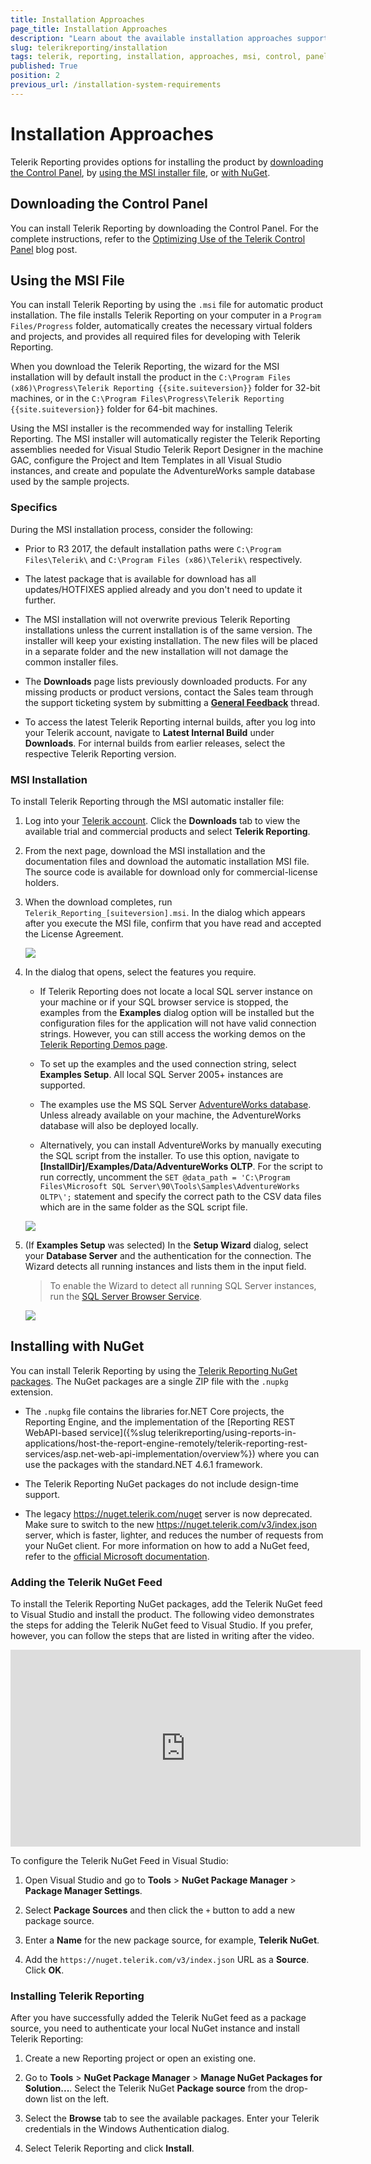```yaml
---
title: Installation Approaches
page_title: Installation Approaches
description: "Learn about the available installation approaches supported by Telerik Reporting."
slug: telerikreporting/installation
tags: telerik, reporting, installation, approaches, msi, control, panel, nuget, private, feed, visual, studio
published: True
position: 2
previous_url: /installation-system-requirements
---
```


# Installation Approaches

Telerik Reporting provides options for installing the product by [downloading the Control Panel](#downloading-the-control-panel), by [using the MSI installer file](#using-the-msi-file), or [with NuGet](#installing-with-nuget). 

## Downloading the Control Panel 

You can install Telerik Reporting by downloading the Control Panel. For the complete instructions, refer to the [Optimizing Use of the Telerik Control Panel](https://www.telerik.com/blogs/optimizing-use-of-the-telerik-control-panel) blog post. 

## Using the MSI File 

You can install Telerik Reporting by using the `.msi` file for automatic product installation. The file installs Telerik Reporting on your computer in a `Program Files/Progress` folder, automatically creates the necessary virtual folders and projects, and provides all required files for developing with Telerik Reporting.

When you download the Telerik Reporting, the wizard for the MSI installation will by default install the product in the `C:\Program Files (x86)\Progress\Telerik Reporting {{site.suiteversion}}` folder for 32-bit machines, or in the `C:\Program Files\Progress\Telerik Reporting {{site.suiteversion}}` folder for 64-bit machines.

Using the MSI installer is the recommended way for installing Telerik Reporting. The MSI installer will automatically register the Telerik Reporting assemblies needed for Visual Studio Telerik Report Designer in the machine GAC, configure the Project and Item Templates in all Visual Studio instances, and create and populate the AdventureWorks sample database used by the sample projects.

### Specifics

During the MSI installation process, consider the following:

* Prior to R3 2017, the default installation paths were `C:\Program Files\Telerik\` and `C:\Program Files (x86)\Telerik\` respectively.
  
* The latest package that is available for download has all updates/HOTFIXES applied already and you don't need to update it further.

* The MSI installation will not overwrite previous Telerik Reporting installations unless the current installation is of the same version. The installer will keep your existing installation. The new files will be placed in a separate folder and the new installation will not damage the common installer files.

* The __Downloads__ page lists previously downloaded products. For any missing products or product versions, contact the Sales team through the support ticketing system by submitting a [__General Feedback__](https://www.telerik.com/account/support-tickets/general-feedback) thread. 

* To access the latest Telerik Reporting internal builds, after you log into your Telerik account, navigate to __Latest Internal Build__ under __Downloads__. For internal builds from earlier releases, select the respective Telerik Reporting version. 

### MSI Installation

To install Telerik Reporting through the MSI automatic installer file: 

1. Log into your [Telerik account](https://www.telerik.com/account). Click the __Downloads__ tab to view the available trial and commercial products and select __Telerik Reporting__. 

1. From the next page, download the MSI installation and the documentation files and download the automatic installation MSI file. The source code is available for download only for commercial-license holders. 

1. When the download completes, run `Telerik_Reporting_[suiteversion].msi`. In the dialog which appears after you execute the MSI file, confirm that you have read and accepted the License Agreement. 

	![](images/installWizard1.png)

1. In the dialog that opens, select the features you require. 

	+ If Telerik Reporting does not locate a local SQL server instance on your machine or if your SQL browser service is stopped, the examples from the __Examples__ dialog option will be installed but the configuration files for the application will not have valid connection strings. However, you can still access the working demos on the [Telerik Reporting Demos page](http://demos.telerik.com/reporting). 

	+ To set up the examples and the used connection string, select __Examples Setup__. All local SQL Server 2005+ instances are supported. 

	+ The examples use the MS SQL Server [AdventureWorks database](https://docs.microsoft.com/en-us/previous-versions/sql/sql-server-2008/ms124659(v=sql.100)). Unless already available on your machine, the AdventureWorks database will also be deployed locally. 

	+ Alternatively, you can install AdventureWorks by manually executing the SQL script from the installer. To use this option, navigate to __[InstallDir]/Examples/Data/AdventureWorks OLTP__. For the script to run correctly, uncomment the `SET @data_path = 'C:\Program Files\Microsoft SQL Server\90\Tools\Samples\AdventureWorks OLTP\';` statement and specify the correct path to the CSV data files which are in the same folder as the SQL script file. 

	![](images/installWizard2.png)

1. (If __Examples Setup__ was selected) In the __Setup Wizard__ dialog, select your __Database Server__ and the authentication for the connection. The Wizard detects all running instances and lists them in the input field. 

	> To enable the Wizard to detect all running SQL Server instances, run the [SQL Server Browser Service](https://docs.microsoft.com/en-us/previous-versions/sql/sql-server-2008-r2/ms181087(v=sql.105)). 

	![](images/installWizard3.png)

## Installing with NuGet

You can install Telerik Reporting by using the [Telerik Reporting NuGet packages](https://nuget.telerik.com/v3/index.json). The NuGet packages are a single ZIP file with the `.nupkg` extension. 

* The `.nupkg` file contains the libraries for.NET Core projects, the Reporting Engine, and the implementation of the [Reporting REST WebAPI-based service]({%slug telerikreporting/using-reports-in-applications/host-the-report-engine-remotely/telerik-reporting-rest-services/asp.net-web-api-implementation/overview%}) where you can use the packages with the standard.NET 4.6.1 framework. 

* The Telerik Reporting NuGet packages do not include design-time support. 

* The legacy https://nuget.telerik.com/nuget server is now deprecated. Make sure to switch to the new https://nuget.telerik.com/v3/index.json server, which is faster, lighter, and reduces the number of requests from your NuGet client. For more information on how to add a NuGet feed, refer to the [official Microsoft documentation](https://www.visualstudio.com/en-us/docs/package/nuget/consume).

### Adding the Telerik NuGet Feed

To install the Telerik Reporting NuGet packages, add the Telerik NuGet feed to Visual Studio and install the product. The following video demonstrates the steps for adding the Telerik NuGet feed to Visual Studio. If you prefer, however, you can follow the steps that are listed in writing after the video.

<iframe width="560" height="315" src="https://www.youtube.com/embed/c3m_BLMXNDk" frameborder="0" allow="accelerometer; autoplay; encrypted-media; gyroscope; picture-in-picture" allowfullscreen></iframe>

To configure the Telerik NuGet Feed in Visual Studio:

1. Open Visual Studio and go to **Tools** > **NuGet Package Manager** > **Package Manager Settings**.

1. Select **Package Sources** and then click the `+` button to add a new package source.

1. Enter a **Name** for the new package source, for example, **Telerik NuGet**.

1. Add the `https://nuget.telerik.com/v3/index.json` URL as a **Source**. Click **OK**.

### Installing Telerik Reporting

After you have successfully added the Telerik NuGet feed as a package source, you need to authenticate your local NuGet instance and install Telerik Reporting:

1. Create a new Reporting project or open an existing one.

1. Go to **Tools** > **NuGet Package Manager** > **Manage NuGet Packages for Solution...**. Select the Telerik NuGet **Package source** from the drop-down list on the left.

1. Select the **Browse** tab to see the available packages. Enter your Telerik credentials in the Windows Authentication dialog.

1. Select Telerik Reporting and click **Install**. 
